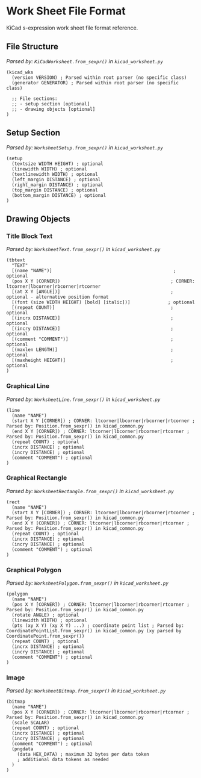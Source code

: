 # Work Sheet File Format

KiCad s-expression work sheet file format reference.

## File Structure

*Parsed by: `KiCadWorksheet.from_sexpr()` in `kicad_worksheet.py`*

```
(kicad_wks
  (version VERSION) ; Parsed within root parser (no specific class)
  (generator GENERATOR) ; Parsed within root parser (no specific class)
  
  ;; File sections:
  ;; - setup section [optional]
  ;; - drawing objects [optional]
)
```

## Setup Section

*Parsed by: `WorksheetSetup.from_sexpr()` in `kicad_worksheet.py`*

```
(setup
  (textsize WIDTH HEIGHT) ; optional
  (linewidth WIDTH) ; optional
  (textlinewidth WIDTH) ; optional
  (left_margin DISTANCE) ; optional
  (right_margin DISTANCE) ; optional
  (top_margin DISTANCE) ; optional
  (bottom_margin DISTANCE) ; optional
)
```

## Drawing Objects

### Title Block Text

*Parsed by: `WorksheetText.from_sexpr()` in `kicad_worksheet.py`*

```
(tbtext
  "TEXT"
  [(name "NAME")]                                             ; optional
  (pos X Y [CORNER])                                         ; CORNER: ltcorner|lbcorner|rbcorner|rtcorner
  [(at X Y [ANGLE])]                                         ; optional - alternative position format
  [(font (size WIDTH HEIGHT) [bold] [italic])]              ; optional
  [(repeat COUNT)]                                           ; optional
  [(incrx DISTANCE)]                                         ; optional
  [(incry DISTANCE)]                                         ; optional
  [(comment "COMMENT")]                                      ; optional
  [(maxlen LENGTH)]                                          ; optional
  [(maxheight HEIGHT)]                                       ; optional
)
```

### Graphical Line

*Parsed by: `WorksheetLine.from_sexpr()` in `kicad_worksheet.py`*

```
(line
  (name "NAME")
  (start X Y [CORNER]) ; CORNER: ltcorner|lbcorner|rbcorner|rtcorner ; Parsed by: Position.from_sexpr() in kicad_common.py
  (end X Y [CORNER]) ; CORNER: ltcorner|lbcorner|rbcorner|rtcorner ; Parsed by: Position.from_sexpr() in kicad_common.py
  (repeat COUNT) ; optional
  (incrx DISTANCE) ; optional
  (incry DISTANCE) ; optional
  (comment "COMMENT") ; optional
)
```

### Graphical Rectangle

*Parsed by: `WorksheetRectangle.from_sexpr()` in `kicad_worksheet.py`*

```
(rect
  (name "NAME")
  (start X Y [CORNER]) ; CORNER: ltcorner|lbcorner|rbcorner|rtcorner ; Parsed by: Position.from_sexpr() in kicad_common.py
  (end X Y [CORNER]) ; CORNER: ltcorner|lbcorner|rbcorner|rtcorner ; Parsed by: Position.from_sexpr() in kicad_common.py
  (repeat COUNT) ; optional
  (incrx DISTANCE) ; optional
  (incry DISTANCE) ; optional
  (comment "COMMENT") ; optional
)
```

### Graphical Polygon

*Parsed by: `WorksheetPolygon.from_sexpr()` in `kicad_worksheet.py`*

```
(polygon
  (name "NAME")
  (pos X Y [CORNER]) ; CORNER: ltcorner|lbcorner|rbcorner|rtcorner ; Parsed by: Position.from_sexpr() in kicad_common.py
  (rotate ANGLE) ; optional
  (linewidth WIDTH) ; optional
  (pts (xy X Y) (xy X Y) ...) ; coordinate point list ; Parsed by: CoordinatePointList.from_sexpr() in kicad_common.py (xy parsed by CoordinatePoint.from_sexpr())
  (repeat COUNT) ; optional
  (incrx DISTANCE) ; optional
  (incry DISTANCE) ; optional
  (comment "COMMENT") ; optional
)
```

### Image

*Parsed by: `WorksheetBitmap.from_sexpr()` in `kicad_worksheet.py`*

```
(bitmap
  (name "NAME")
  (pos X Y [CORNER]) ; CORNER: ltcorner|lbcorner|rbcorner|rtcorner ; Parsed by: Position.from_sexpr() in kicad_common.py
  (scale SCALAR)
  (repeat COUNT) ; optional
  (incrx DISTANCE) ; optional
  (incry DISTANCE) ; optional
  (comment "COMMENT") ; optional
  (pngdata
    (data HEX_DATA) ; maximum 32 bytes per data token
    ; additional data tokens as needed
  )
)
```

